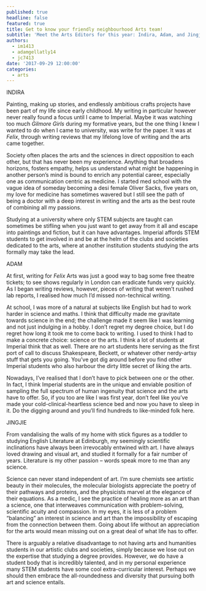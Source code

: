 ```yaml
---
published: true
headline: false
featured: true
title: Get to know your friendly neighbourhood Arts team!
subtitle: 'Meet the Arts Editors for this year: Indira, Adam, and Jingjie!'
authors:
  - im1413
  - adamgellatly14
  - jc7413
date: '2017-09-29 12:00:00'
categories:
  - arts
---
```

INDIRA

Painting, making up stories, and endlessly ambitious crafts projects have been part of my life since early childhood. My writing in particular however never really found a focus until I came to Imperial. Maybe it was watching too much _Gilmore Girls_ during my formative years, but the one thing I knew I wanted to do when I came to university, was write for the paper. It was at _Felix_, through writing reviews that my lifelong love of writing and the arts came together.

Society often places the arts and the sciences in direct opposition to each other, but that has never been my experience. Anything that broadens horizons, fosters empathy, helps us understand what might be happening in another person’s mind is bound to enrich any potential career, especially one as communication centric as medicine. I started med school with the vague idea of someday becoming a desi female Oliver Sacks, five years on, my love for medicine has sometimes wavered but I still see the path of being a doctor with a deep interest in writing and the arts as the best route of combining all my passions.

Studying at a university where only STEM subjects are taught can sometimes be stifling when you just want to get away from it all and escape into paintings and fiction, but it can have advantages. Imperial affords STEM students to get involved in and be at the helm of the clubs and societies dedicated to the arts, where at another institution students studying the arts formally may take the lead. 

ADAM

At first, writing for _Felix_ Arts was just a good way to bag some free theatre tickets; to see shows regularly in London can eradicate funds very quickly. As I began writing reviews, however, pieces of writing that weren’t rushed lab reports, I realised how much I’d missed non-technical writing.

At school, I was more of a natural at subjects like English but had to work harder in science and maths. I think that difficulty made me gravitate towards science in the end; the challenge made it seem like I was learning and not just indulging in a hobby. I don’t regret my degree choice, but I do regret how long it took me to come back to writing. I used to think I had to make a concrete choice: science or the arts. I think a lot of students at Imperial think that as well. There are no art students here serving as the first port of call to discuss Shakespeare, Beckett, or whatever other nerdy-artsy stuff that gets you going. You’ve got dig around before you find other Imperial students who also harbour the dirty little secret of liking the arts.

Nowadays, I’ve realised that I don’t have to pick between one or the other. In fact, I think Imperial students are in the unique and enviable position of sampling the full spectrum of human ingenuity that science and the arts have to offer. So, if you too are like I was first year, don’t feel like you’ve made your cold-clinical-heartless science bed and now you have to sleep in it. Do the digging around and you’ll find hundreds to like-minded folk here. 

JINGJIE

From vandalising the walls of my home with stick figures as a toddler to studying English Literature at Edinburgh, my seemingly scientific inclinations have always been irrevocably entwined with art. I have always loved drawing and visual art, and studied it formally for a fair number of years. Literature is my other passion – words speak more to me than any science. 

Science can never stand independent of art. I’m sure chemists see artistic beauty in their molecules, the molecular biologists appreciate the poetry of their pathways and proteins, and the physicists marvel at the elegance of their equations. As a medic, I see the practice of healing more as an art than a science, one that interweaves communication with problem-solving, scientific acuity and compassion. In my eyes, it is less of a problem “balancing” an interest in science and art than the impossibility of escaping from the connection between them. Going about life without an appreciation for the arts would mean missing out on a great deal of what life has to offer.

There is arguably a relative disadvantage to not having arts and humanities students in our artistic clubs and societies, simply because we lose out on the expertise that studying a degree provides. However, we do have a student body that is incredibly talented, and in my personal experience many STEM students have some cool extra-curricular interest. Perhaps we should then embrace the all-roundedness and diversity that pursuing both art and science entails.